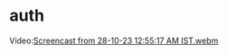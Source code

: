 # auth

Video:[Screencast from 28-10-23 12:55:17 AM IST.webm](https://github.com/akaisky07/auth/assets/104855741/049d1b72-745a-4611-8efb-0257551db0fe)
